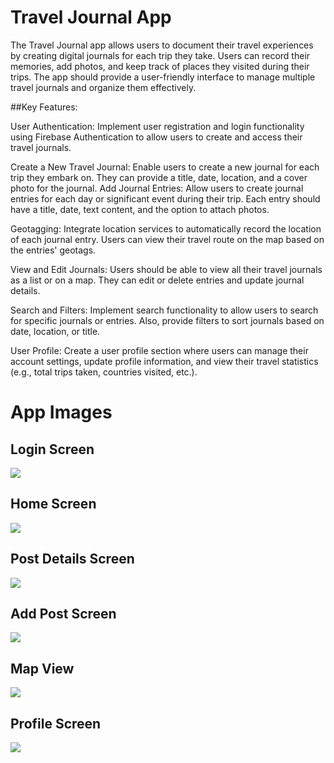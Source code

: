 
# Travel Journal App

The Travel Journal app allows users to document their travel experiences by creating digital journals for each trip they take. Users can record their memories, add photos, and keep track of places they visited during their trips. The app should provide a user-friendly interface to manage multiple travel journals and organize them effectively.

##Key Features:

User Authentication: Implement user registration and login functionality using Firebase Authentication to allow users to create and access their travel journals.

Create a New Travel Journal: Enable users to create a new journal for each trip they embark on. They can provide a title, date, location, and a cover photo for the journal.
Add Journal Entries: Allow users to create journal entries for each day or significant event during their trip. Each entry should have a title, date, text content, and the option to attach photos.

Geotagging: Integrate location services to automatically record the location of each journal entry. Users can view their travel route on the map based on the entries' geotags.

View and Edit Journals: Users should be able to view all their travel journals as a list or on a map. They can edit or delete entries and update journal details.

Search and Filters: Implement search functionality to allow users to search for specific journals or entries. Also, provide filters to sort journals based on date, location, or title.

User Profile: Create a user profile section where users can manage their account settings, update profile information, and view their travel statistics (e.g., total trips taken, countries visited, etc.).


# App Images

## Login Screen
![](https://firebasestorage.googleapis.com/v0/b/travel-journal-app-e1c92.appspot.com/o/photos%2FSimulator%20Screenshot%20-%20iPhone%2014%20Pro%20-%202023-09-27%20at%2000.38.24.png?alt=media&token=99ca4571-17c0-498e-b7bc-58cbd3b6eb84)
## Home Screen
![](https://firebasestorage.googleapis.com/v0/b/travel-journal-app-e1c92.appspot.com/o/photos%2FSimulator%20Screenshot%20-%20iPhone%2014%20Pro%20-%202023-09-27%20at%2000.38.57.png?alt=media&token=7ffa191a-2c4a-4bcc-81cd-547ec7268e81)
## Post Details Screen
![](https://firebasestorage.googleapis.com/v0/b/travel-journal-app-e1c92.appspot.com/o/photos%2FSimulator%20Screenshot%20-%20iPhone%2014%20Pro%20-%202023-09-27%20at%2000.39.15.png?alt=media&token=30a972c8-3fb9-431b-97d5-9e77d90073af)
## Add Post Screen
![](https://firebasestorage.googleapis.com/v0/b/travel-journal-app-e1c92.appspot.com/o/photos%2FAdd_Post.png?alt=media&token=9fe23ee9-98ec-487e-a9b2-9b15f0a921fe)
## Map View
![](https://firebasestorage.googleapis.com/v0/b/travel-journal-app-e1c92.appspot.com/o/photos%2Fmap.png?alt=media&token=fb77b63c-cfbb-43c9-830e-7104ef435030)
## Profile Screen
![](https://firebasestorage.googleapis.com/v0/b/travel-journal-app-e1c92.appspot.com/o/photos%2Fprofile.png?alt=media&token=23be2691-60fd-4d5f-8118-5451eccb7546)
